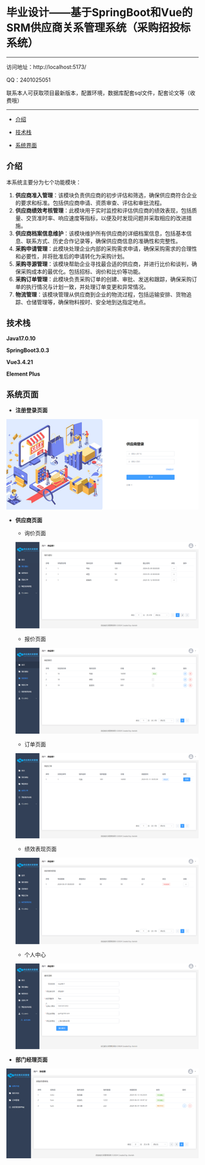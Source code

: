 # 毕业设计——基于SpringBoot和Vue的SRM供应商关系管理系统（采购招投标系统）

------

访问地址：http://localhost:5173/

QQ：2401025051

联系本人可获取项目最新版本，配置环境，数据库配套sql文件，配套论文等（收费哦）

------

+ [介绍](#介绍)

+ [技术栈](#技术栈)

+ [系统界面](#系统界面)

## 介绍

本系统主要分为七个功能模块：

1. **供应商准入管理**：该模块负责供应商的初步评估和筛选，确保供应商符合企业的要求和标准。包括供应商申请、资质审查、评估和审批流程。
2. **供应商绩效考核管理**：此模块用于实时监控和评估供应商的绩效表现，包括质量、交货准时率、响应速度等指标，以便及时发现问题并采取相应的改进措施。
3. **供应商档案信息维护**：该模块维护所有供应商的详细档案信息，包括基本信息、联系方式、历史合作记录等，确保供应商信息的准确性和完整性。
4. **采购申请管理**：此模块处理企业内部的采购需求申请，确保采购需求的合理性和必要性，并将批准后的申请转化为采购计划。
5. **采购寻源管理**：该模块帮助企业寻找最合适的供应商，并进行比价和谈判，确保采购成本的最优化。包括招标、询价和比价等功能。
6. **采购订单管理**：此模块负责采购订单的创建、审批、发送和跟踪，确保采购订单的执行情况与计划一致，并处理订单变更和异常情况。
7. **物流管理**：该模块管理从供应商到企业的物流过程，包括运输安排、货物追踪、仓储管理等，确保物料按时、安全地到达指定地点。

## 技术栈

**Java17.0.10**

**SpringBoot3.0.3**

**Vue3.4.21**

**Element Plus**

## 系统页面

+ **注册登录页面**

![](https://github.com/2020Sss697/SRM/blob/main/image/%E7%99%BB%E5%BD%95%E9%A1%B5%E9%9D%A2.png)

+ **供应商页面**
  + 询价页面

  ![](https://github.com/2020Sss697/SRM/blob/main/image/%E8%AF%A2%E4%BB%B7.png)

  + 报价页面

  ![](https://github.com/2020Sss697/SRM/blob/main/image/%E6%8A%A5%E4%BB%B7.png)

  + 订单页面

  ![](https://github.com/2020Sss697/SRM/blob/main/image/%E8%AE%A2%E5%8D%95.png)

  + 绩效表现页面

  ![](https://github.com/2020Sss697/SRM/blob/main/image/%E7%BB%A9%E6%95%88%E8%80%83%E6%A0%B8.png)

  + 个人中心

  ![](https://github.com/2020Sss697/SRM/blob/main/image/%E4%B8%AA%E4%BA%BA%E4%B8%AD%E5%BF%83.png)


* **部门经理页面**

![](https://github.com/2020Sss697/SRM/blob/main/image/%E5%AE%A1%E6%89%B9.png)
